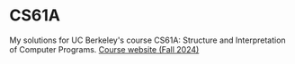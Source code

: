# CS61A
My solutions for UC Berkeley's course CS61A: Structure and Interpretation of Computer Programs.
[Course website (Fall 2024)](https://cs61a.org/)
